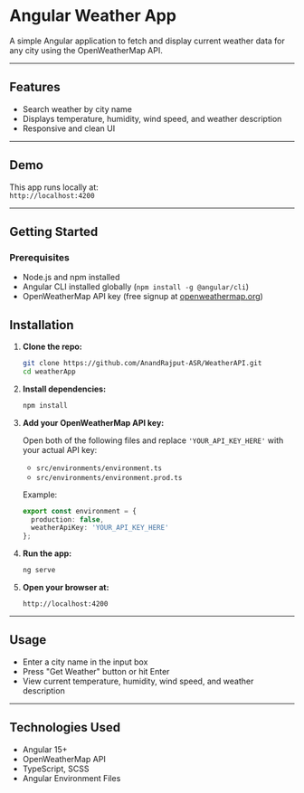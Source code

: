 # Angular Weather App

A simple Angular application to fetch and display current weather data for any city using the OpenWeatherMap API.

---

## Features

- Search weather by city name
- Displays temperature, humidity, wind speed, and weather description
- Responsive and clean UI

---

## Demo

This app runs locally at:  
`http://localhost:4200`

---

## Getting Started

### Prerequisites

- Node.js and npm installed
- Angular CLI installed globally (`npm install -g @angular/cli`)
- OpenWeatherMap API key (free signup at [openweathermap.org](https://openweathermap.org/api))

## Installation

1. **Clone the repo:**

   ```bash
   git clone https://github.com/AnandRajput-ASR/WeatherAPI.git
   cd weatherApp
   ```

2. **Install dependencies:**

   ```bash
   npm install
   ```

3. **Add your OpenWeatherMap API key:**

   Open both of the following files and replace `'YOUR_API_KEY_HERE'` with your actual API key:

   - `src/environments/environment.ts`
   - `src/environments/environment.prod.ts`

   Example:

   ```ts
   export const environment = {
     production: false,
     weatherApiKey: 'YOUR_API_KEY_HERE'
   };
   ```

4. **Run the app:**

   ```bash
   ng serve
   ```

5. **Open your browser at:**

   ```
   http://localhost:4200
   ```

---

## Usage

- Enter a city name in the input box
- Press "Get Weather" button or hit Enter
- View current temperature, humidity, wind speed, and weather description

---

## Technologies Used

- Angular 15+
- OpenWeatherMap API
- TypeScript, SCSS
- Angular Environment Files
